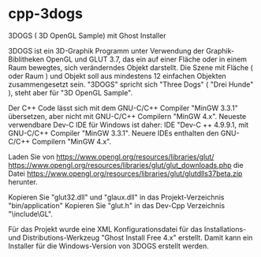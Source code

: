 # cpp-3dogs
3DOGS ( 3D OpenGL Sample) mit Ghost Installer

3DOGS ist ein 3D-Graphik Programm unter Verwendung der Graphik-Biblitheken OpenGL und GLUT 3.7, das ein auf einer Fläche oder in einem Raum bewegtes, sich veränderndes Objekt darstellt. Die Szene mit Fläche ( oder Raum ) und Objekt soll aus mindestens 12 einfachen Objekten zusammengesetzt sein. "3DOGS" spricht sich "Three Dogs" ( "Drei Hunde" ), steht aber für "3D OpenGL Sample".

Der C++ Code lässt sich mit dem GNU-C/C++ Compiler "MinGW 3.3.1" übersetzen, aber nicht mit GNU-C/C++ Compilern "MinGW 4.x". Neueste verwendbare Dev-C IDE für Windows ist daher: IDE "Dev-C ++ 4.9.9.1, mit GNU-C/C++ Compiler "MinGW 3.3.1". Neuere IDEs enthalten den GNU-C/C++ Compilern "MinGW 4.x".

Laden Sie von
https://www.opengl.org/resources/libraries/glut/
https://www.opengl.org/resources/libraries/glut/glut_downloads.php
die Datei
https://www.opengl.org/resources/libraries/glut/glutdlls37beta.zip
herunter.

Kopieren Sie "glut32.dll" und "glaux.dll" in das Projekt-Verzeichnis "bin/application"
Kopieren Sie "glut.h" in das Dev-Cpp Verzeichnis "\include\GL".

Für das Projekt wurde eine XML Konfigurationsdatei für das Installations- und Distributions-Werkzeug "Ghost Install Free 4.x" erstellt. Damit kann ein Installer für die Windows-Version von 3DOGS erstellt werden.


